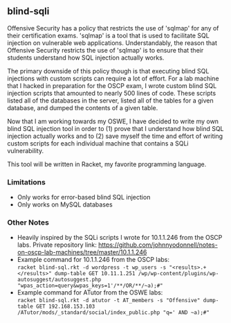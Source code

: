 ## blind-sqli

Offensive Security has a policy that restricts the use of 'sqlmap'
for any of their certification exams. 'sqlmap' is a tool that is
used to facilitate SQL injection on vulnerable web applications.
Understandably, the reason that Offensive Security restricts the
use of 'sqlmap' is to ensure that their students understand how
SQL injection actually works.

The primary downside of this policy though is that executing blind
SQL injections with custom scripts can require a lot of effort.
For a lab machine that I hacked in preparation for the OSCP exam,
I wrote custom blind SQL injection scripts that amounted to nearly
500 lines of code. These scripts listed all of the databases in
the server, listed all of the tables for a given database, and
dumped the contents of a given table.

Now that I am working towards my OSWE, I have decided to write my
own blind SQL injection tool in order to (1) prove that I understand
how blind SQL injection actually works and to (2) save myself
the time and effort of writing custom scripts for each individual
machine that contains a SQLi vulnerability.

This tool will be written in Racket, my favorite programming language.

### Limitations

* Only works for error-based blind SQL injection
* Only works on MySQL databases

### Other Notes

* Heavily inspired by the SQLi scripts I wrote for 10.1.1.246
    from the OSCP labs.
    Private repository link: https://github.com/johnnyodonnell/notes-on-oscp-lab-machines/tree/master/10.1.1.246
* Example command for 10.1.1.246 from the OSCP labs:\
    `racket blind-sql.rkt -d wordpress -t wp_users -s "<results>.+</results>" dump-table GET 10.11.1.251 /wp/wp-content/plugins/wp-autosuggest/autosuggest.php "wpas_action=query&wpas_keys=1'/**/OR/**/~a);#"`
* Example command for ATutor from the OSWE labs:\
    `racket blind-sql.rkt -d atutor -t AT_members -s "Offensive" dump-table GET 192.168.153.103 /ATutor/mods/_standard/social/index_public.php "q=' AND ~a);#"`

